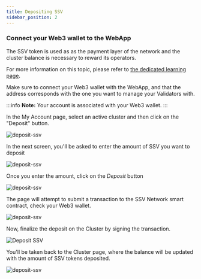 ```yaml
---
title: Depositing SSV
sidebar_position: 2
---
```


### Connect your Web3 wallet to the WebApp

The SSV token is used as as the payment layer of the network and the cluster balance is necessary to reward its operators.

For more information on this topic, please refer to [the dedicated learning page](../../learn/stakers/clusters/cluster-balance.md).

Make sure to connect your Web3 wallet with the WebApp, and that the address corresponds with the one you want to manage your Validators with.

:::info
**Note:** Your account is associated with your Web3 wallet.
:::

In the My Account page, select an active cluster and then click on the "Deposit" button.

![deposit-ssv](/img/deposit-ssv-1.avif)

In the next screen, you'll be asked to enter the amount of SSV you want to deposit

![deposit-ssv](/img/deposit-ssv-2.avif)

Once you enter the amount, click on the _Deposit_ button

![deposit-ssv](/img/deposit-ssv-3.avif)

The page will attempt to submit a transaction to the SSV Network smart contract, check your Web3 wallet.

![deposit-ssv](/img/deposit-ssv-4.avif)

Now, finalize the deposit on the Cluster by signing the transaction.

<div style={{ display: 'flex', justifyContent: 'center' }}>
  <img 
    src="/img/deposit-ssv-5.png" 
    alt="Deposit SSV" 
    style={{ width: '50%', maxWidth: '500px' }}
  />
</div>

You'll be taken back to the Cluster page, where the balance will be updated with the amount of SSV tokens deposited.

![deposit-ssv](/img/deposit-ssv-6.avif)